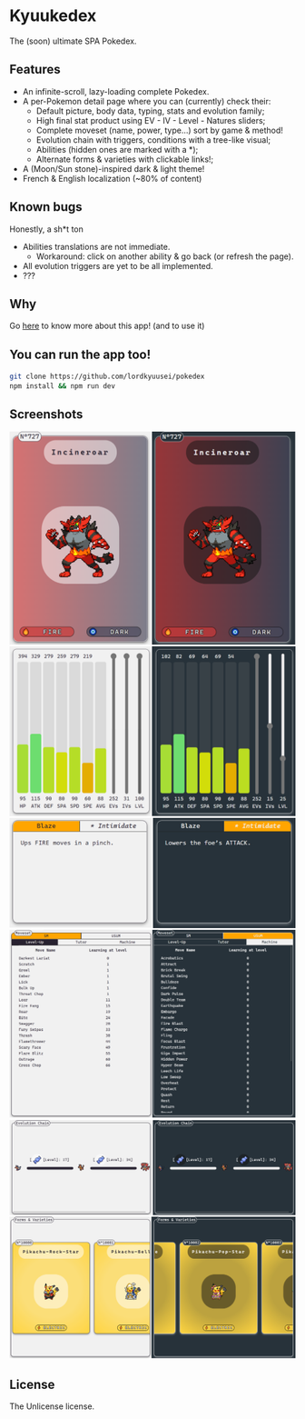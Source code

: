 Kyuukedex
=========

The (soon) ultimate SPA Pokedex.

Features
--------

*   An infinite-scroll, lazy-loading complete Pokedex.
*   A per-Pokemon detail page where you can (currently) check their:
    *   Default picture, body data, typing, stats and evolution family;
    *   High final stat product using EV - IV - Level - Natures sliders;
    *   Complete moveset (name, power, type...) sort by game & method!
    *   Evolution chain with triggers, conditions with a tree-like visual;
    *   Abilities (hidden ones are marked with a \*);
    *   Alternate forms & varieties with clickable links!;
*   A (Moon/Sun stone)-inspired dark & light theme!
*   French & English localization (~80% of content)

Known bugs
----------

Honestly, a sh\*t ton

*   Abilities translations are not immediate.
    * Workaround: click on another ability & go back (or refresh the page).
*   All evolution triggers are yet to be all implemented.
*   ???


Why
---

Go [here](https://kyuudex.herokuapp.com/about) to know more about this app! (and to use it)

You can run the app too!
------------------------

```sh
git clone https://github.com/lordkyuusei/pokedex  
npm install && npm run dev
```

Screenshots
-----------

![card](/screenshots/kyuudex-card.png)
![stats](/screenshots/kyuudex-stats.png)
![abilities](/screenshots/kyuudex-abilities.png)
![moveset](/screenshots/kyuudex-moveset.png)
![evolution](/screenshots/kyuudex-evolution.png)
![varieties](/screenshots/kyuudex-varieties.png)

License
-------

The Unlicense license.